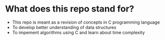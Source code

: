 # What does this repo stand for?

* This repo is meant as a revision of concepts in C programming language
* To develop better understanding of data structures
* To impement algorithms using C and learn about time complexity
